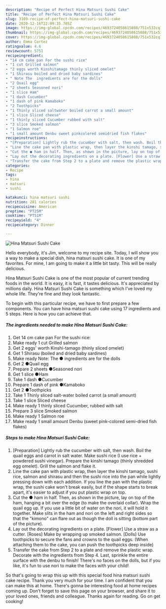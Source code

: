 ```yaml
---
description: "Recipe of Perfect Hina Matsuri Sushi Cake"
title: "Recipe of Perfect Hina Matsuri Sushi Cake"
slug: 3109-recipe-of-perfect-hina-matsuri-sushi-cake
date: 2020-12-16T22:09:35.705Z
image: https://img-global.cpcdn.com/recipes/4693724058615808/751x532cq70/hina-matsuri-sushi-cake-recipe-main-photo.jpg
thumbnail: https://img-global.cpcdn.com/recipes/4693724058615808/751x532cq70/hina-matsuri-sushi-cake-recipe-main-photo.jpg
cover: https://img-global.cpcdn.com/recipes/4693724058615808/751x532cq70/hina-matsuri-sushi-cake-recipe-main-photo.jpg
author: Emma Cortez
ratingvalue: 4.6
reviewcount: 5751
recipeingredient:
- "14 cm cake pan For the sushi rice"
- "1 cut Grilled salmon"
- "2 eggs worth Kinshitamago thinly sliced omelet"
- "1 Shirasu boiled and dried baby sardines"
- " Note The  ingredients are for the dolls"
- "2 Quail egg"
- "2 sheets Seasoned nori"
- "1 slice Ham"
- "1 dash Cucumber"
- "1 dash of pink Kamaboko"
- "2 Toothpicks"
- "1 Thinly sliced saltwater boiled carrot a small amount"
- "1 slice Sliced cheese"
- "1 thinly sliced Cucumber rubbed with salt"
- "3 slice Smoked salmon"
- "1 Salmon roe"
- "1 small amount Denbu sweet pinkcolored semidried fish flakes"
recipeinstructions:
- "[Preparation] Lightly rub the cucumber with salt, then wash. Boil the quail eggs and carrot in salt water. Make sushi rice (I use rice + powdered sushi vinegar). Prepare the kinshi tamago (thinly shredded egg omelet). Grill the salmon and flake it."
- "Line the cake pan with plastic wrap, then layer the kinshi tamago, sushi rice, salmon and shirasu and then the sushi rice into the pan while lightly pressing down with each addition. If you line the pan with the plastic wrap, the sushi cake won&#39;t break easily, but if the shape starts to break apart, it&#39;s easier to adjust if you put plastic wrap on top."
- "Cut the ● ham in half. Then, as shown in the picture, lay on top of the ham, hanging a bit over the edge (to make the overlaid collar). Wrap the quail egg up. If you use a little bit of water on the nori, it will hold it together. Make slits in the ham and nori on the left and right sides so that the &#34;kimono&#34; can flare out as though the doll is sitting (bottom part of the picture)."
- "Lay out the decorating ingredients on a plate. [Flower] Use a straw as a cutter. [Roses] Make by wrapping up smoked salmon. [Dolls] Use toothpicks to secure the fans and crowns to the quail eggs. (When attaching them to the cake, you can push the toothpicks deep inside)"
- "Transfer the cake from Step 2 to a plate and remove the plastic wrap. Decorate with the ingredients from Step 4. Last, sprinkle the entire surface with the denbu to finish! There&#39;s no faces on the dolls, but if you like, it&#39;s fun to use nori to make the faces with your child!"
categories:
- Recipe
tags:
- hina
- matsuri
- sushi

katakunci: hina matsuri sushi 
nutrition: 281 calories
recipecuisine: American
preptime: "PT25M"
cooktime: "PT51M"
recipeyield: "4"
recipecategory: Dinner

---
```



![Hina Matsuri Sushi Cake](https://img-global.cpcdn.com/recipes/4693724058615808/751x532cq70/hina-matsuri-sushi-cake-recipe-main-photo.jpg)

Hello everybody, it's Jim, welcome to my recipe site. Today, I will show you a way to make a special dish, hina matsuri sushi cake. It is one of my favorites. For mine, I am going to make it a little bit tasty. This will be really delicious.



Hina Matsuri Sushi Cake is one of the most popular of current trending foods in the world. It is easy, it is fast, it tastes delicious. It's appreciated by millions daily. Hina Matsuri Sushi Cake is something which I've loved my whole life. They're fine and they look fantastic.


To begin with this particular recipe, we have to first prepare a few components. You can have hina matsuri sushi cake using 17 ingredients and 5 steps. Here is how you can achieve that.

<!--inarticleads1-->

##### The ingredients needed to make Hina Matsuri Sushi Cake:

1. Get 14 cm cake pan For the sushi rice:
1. Make ready 1 cut Grilled salmon
1. Get 2 eggs&#39; worth Kinshi-tamago (thinly sliced omelet)
1. Get 1 Shirasu (boiled and dried baby sardines)
1. Make ready  Note: The ● ingredients are for the dolls
1. Get 2 ●Quail egg
1. Prepare 2 sheets ●Seasoned nori
1. Get 1 slice ●Ham
1. Take 1 dash ●Cucumber
1. Prepare 1 dash of pink ●Kamaboko
1. Get 2 ●Toothpicks
1. Take 1 Thinly sliced salt-water boiled carrot (a small amount)
1. Take 1 slice Sliced cheese
1. Make ready 1 thinly sliced Cucumber, rubbed with salt
1. Prepare 3 slice Smoked salmon
1. Make ready 1 Salmon roe
1. Make ready 1 small amount Denbu (sweet pink-colored semi-dried fish flakes)




<!--inarticleads2-->

##### Steps to make Hina Matsuri Sushi Cake:

1. [Preparation] Lightly rub the cucumber with salt, then wash. Boil the quail eggs and carrot in salt water. Make sushi rice (I use rice + powdered sushi vinegar). Prepare the kinshi tamago (thinly shredded egg omelet). Grill the salmon and flake it.
1. Line the cake pan with plastic wrap, then layer the kinshi tamago, sushi rice, salmon and shirasu and then the sushi rice into the pan while lightly pressing down with each addition. If you line the pan with the plastic wrap, the sushi cake won&#39;t break easily, but if the shape starts to break apart, it&#39;s easier to adjust if you put plastic wrap on top.
1. Cut the ● ham in half. Then, as shown in the picture, lay on top of the ham, hanging a bit over the edge (to make the overlaid collar). Wrap the quail egg up. If you use a little bit of water on the nori, it will hold it together. Make slits in the ham and nori on the left and right sides so that the &#34;kimono&#34; can flare out as though the doll is sitting (bottom part of the picture).
1. Lay out the decorating ingredients on a plate. [Flower] Use a straw as a cutter. [Roses] Make by wrapping up smoked salmon. [Dolls] Use toothpicks to secure the fans and crowns to the quail eggs. (When attaching them to the cake, you can push the toothpicks deep inside)
1. Transfer the cake from Step 2 to a plate and remove the plastic wrap. Decorate with the ingredients from Step 4. Last, sprinkle the entire surface with the denbu to finish! There&#39;s no faces on the dolls, but if you like, it&#39;s fun to use nori to make the faces with your child!




So that's going to wrap this up with this special food hina matsuri sushi cake recipe. Thank you very much for your time. I am confident that you can make this at home. There's gonna be interesting food at home recipes coming up. Don't forget to save this page on your browser, and share it to your loved ones, friends and colleague. Thanks again for reading. Go on get cooking!
